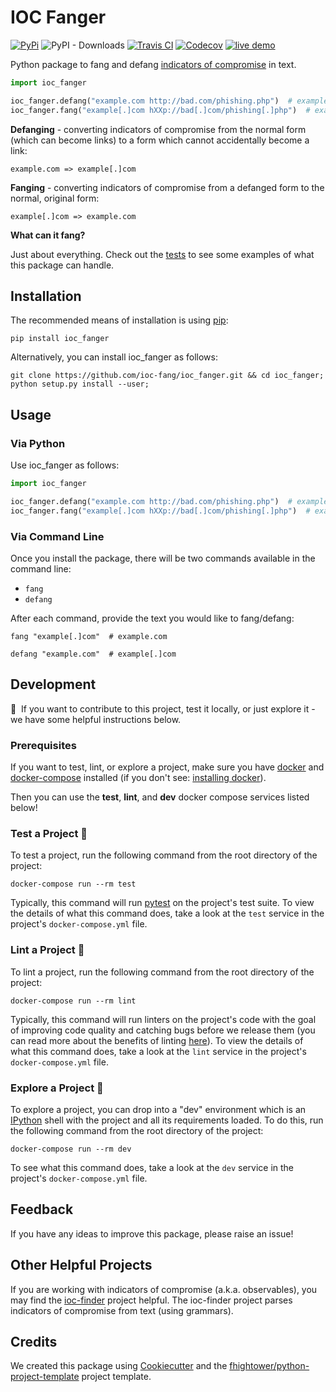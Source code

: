 # IOC Fanger

[![PyPi](https://img.shields.io/pypi/v/ioc_fanger.svg)](https://pypi.python.org/pypi/ioc_fanger)
![PyPI - Downloads](https://img.shields.io/pypi/dm/ioc-fanger)
[![Travis CI](https://img.shields.io/travis/ioc-fang/ioc_fanger.svg)](https://travis-ci.org/ioc-fang/ioc_fanger)
[![Codecov](https://codecov.io/gh/ioc-fang/ioc_fanger/branch/master/graph/badge.svg)](https://codecov.io/gh/ioc-fang/ioc_fanger)
[![live demo](https://img.shields.io/badge/live%20demo-%E2%86%92-green)](http://ioc-fanger.hightower.space/)

Python package to fang and defang [indicators of compromise](https://digitalguardian.com/blog/what-are-indicators-compromise) in text.

```python
import ioc_fanger

ioc_fanger.defang("example.com http://bad.com/phishing.php")  # example[.]com hXXp://bad[.]com/phishing[.]php
ioc_fanger.fang("example[.]com hXXp://bad[.]com/phishing[.]php")  # example.com http://bad.com/phishing.php
```

**Defanging** - converting indicators of compromise from the normal form (which can become links) to a form which cannot accidentally become a link:

`example.com => example[.]com`

**Fanging** - converting indicators of compromise from a defanged form to the normal, original form:

`example[.]com => example.com`

**What can it fang?**

Just about everything. Check out the [tests](https://github.com/ioc-fang/ioc_fanger/blob/master/tests/test_ioc_fanger.py) to see some examples of what this package can handle.

## Installation

The recommended means of installation is using [pip](https://pypi.python.org/pypi/pip/):

`pip install ioc_fanger`

Alternatively, you can install ioc\_fanger as follows:

```shell
git clone https://github.com/ioc-fang/ioc_fanger.git && cd ioc_fanger;
python setup.py install --user;
```

## Usage

### Via Python

Use ioc\_fanger as follows:

```python
import ioc_fanger

ioc_fanger.defang("example.com http://bad.com/phishing.php")  # example[.]com hXXp://bad[.]com/phishing[.]php
ioc_fanger.fang("example[.]com hXXp://bad[.]com/phishing[.]php")  # example.com http://bad.com/phishing.php
```

### Via Command Line

Once you install the package, there will be two commands available in the command line:

- `fang`
- `defang`

After each command, provide the text you would like to fang/defang:

``` {.sourceCode .shell}
fang "example[.]com"  # example.com
```

``` {.sourceCode .shell}
defang "example.com"  # example[.]com
```

## Development

👋 &nbsp;If you want to contribute to this project, test it locally, or just explore it - we have some helpful instructions below.

### Prerequisites

If you want to test, lint, or explore a project, make sure you have [docker][docker] and [docker-compose][docker-compose] installed (if you don't see: [installing docker][docker-install]).

Then you can use the **test**, **lint**, and **dev** docker compose services listed below!

### Test a Project 🧪

To test a project, run the following command from the root directory of the project:

```shell
docker-compose run --rm test
```

Typically, this command will run [pytest][pytest-link] on the project's test suite. To view the details of what this command does, take a look at the `test` service in the project's `docker-compose.yml` file.

### Lint a Project 🧹

To lint a project, run the following command from the root directory of the project:

```shell
docker-compose run --rm lint
```

Typically, this command will run linters on the project's code with the goal of improving code quality and catching bugs before we release them (you can read more about the benefits of linting [here][linting-intro]). To view the details of what this command does, take a look at the `lint` service in the project's `docker-compose.yml` file.

### Explore a Project 🔭

To explore a project, you can drop into a "dev" environment which is an [IPython][ipython] shell with the project and all its requirements loaded. To do this, run the following command from the root directory of the project:

```shell
docker-compose run --rm dev
```

To see what this command does, take a look at the `dev` service in the project's `docker-compose.yml` file.

## Feedback

If you have any ideas to improve this package, please raise an issue!

## Other Helpful Projects

If you are working with indicators of compromise (a.k.a. observables), you may find the [ioc-finder](https://github.com/fhightower/ioc-finder) project helpful. The ioc-finder project parses indicators of compromise from text (using grammars).

## Credits

We created this package using [Cookiecutter](https://github.com/audreyr/cookiecutter) and the [fhightower/python-project-template](https://github.com/fhightower/python-project-template) project template.

[pytest-link]: https://docs.pytest.org/en/stable/
[docker-compose]: https://docs.docker.com/compose/
[docker-install]: https://docs.docker.com/get-docker/
[docker]: https://www.docker.com/get-started
[linting-intro]: https://dbader.org/blog/python-code-linting
[ipython]: https://ipython.org/
